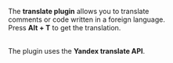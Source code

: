 The <b>translate plugin</b> allows you to translate
<br>comments or code written in a foreign language.
<br>Press <b>Alt + T</b> to get the translation.

<p><br>The plugin uses the <b>Yandex translate API</b>.